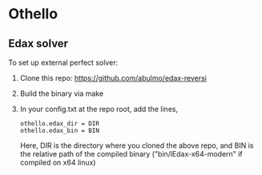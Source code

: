 # Othello

## Edax solver

To set up external perfect solver:

  1. Clone this repo: https://github.com/abulmo/edax-reversi
  2. Build the binary via make
  3. In your config.txt at the repo root, add the lines,

     ```
     othello.edax_dir = DIR
     othello.edax_bin = BIN
     ```

     Here, DIR is the directory where you cloned the above repo, and BIN is the relative path of the compiled binary ("bin/lEdax-x64-modern" if compiled on x64 linux)

